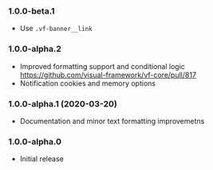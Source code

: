 ### 1.0.0-beta.1

- Use `.vf-banner__link`

### 1.0.0-alpha.2

- Improved formatting support and conditional logic https://github.com/visual-framework/vf-core/pull/817
- Notification cookies and memory options

### 1.0.0-alpha.1 (2020-03-20)

- Documentation and minor text formatting improvemetns

### 1.0.0-alpha.0

- Initial release

